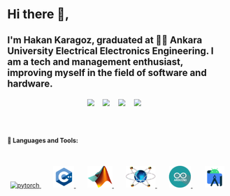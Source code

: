 # Hi there 👋,

## I'm Hakan Karagoz, graduated at 👨‍💻 Ankara University Electrical Electronics Engineering. I am a tech and management enthusiast, improving myself in the field of software and hardware.

###
<p align="center">
  <a href="mailto:hakankaragoz97@gmail.com?subject=Hello%20Hakan%20Karagoz"><img src="https://img.shields.io/badge/gmail-%23D14836.svg?&style=for-the-badge&logo=gmail&logoColor=white" /></a>&nbsp;&nbsp;&nbsp;&nbsp;
  <a href="https://www.instagram.com/hakankrgz/"><img src="https://img.shields.io/badge/instagram-%23dc2743.svg?&style=for-the-badge&logo=instagram&logoColor=white" /></a>&nbsp;&nbsp;&nbsp;&nbsp;
  <a href="https://www.instagram.com/krgz.hakan/"><img src="https://img.shields.io/badge/instagram-%23dc2743.svg?&style=for-the-badge&logo=instagram&logoColor=white" /></a>&nbsp;&nbsp;&nbsp;&nbsp;
  <a href="https://www.linkedin.com/in/hakankrgz/"><img src="https://img.shields.io/badge/linkedin-%230077B5.svg?&style=for-the-badge&logo=linkedin&logoColor=white" /></a>&nbsp;&nbsp;&nbsp;&nbsp;
</p>

<br>
<br>

#### 🔨 Languages and Tools:
<br>
<p img align="center">
<a href="https://www.autodesk.com" target="_blank"> <img src="https://raw.githubusercontent.com/HakanKaragoz/HakanKaragoz/main/github_readme_icons/AutocadIcon.ico" alt="pytorch" height="50px"/> </a>&nbsp;&nbsp;&nbsp;&nbsp;&nbsp;&nbsp;
<a href="https://visualstudio.microsoft.com" target="_blank"> <img src="https://github.com/HakanKaragoz/HakanKaragoz/blob/main/github_readme_icons/C%2B.png" alt="pytorch" height="50px"/> </a>&nbsp;&nbsp;&nbsp;&nbsp;&nbsp;&nbsp;
<a href="https://www.mathworks.com/products/matlab.html" target="_blank"> <img src="https://github.com/HakanKaragoz/HakanKaragoz/blob/main/github_readme_icons/Matlab_Logo.png" alt="pytorch" height="50px"/> </a>&nbsp;&nbsp;&nbsp;&nbsp;&nbsp;&nbsp;
<a href="https://www.labcenter.com" target="_blank"> <img src="https://github.com/HakanKaragoz/HakanKaragoz/blob/main/github_readme_icons/Proteus_Design_Suite_Atom_Logo.png" alt="pytorch" height="50px"/> </a>&nbsp;&nbsp;&nbsp;&nbsp;&nbsp;&nbsp;
<a href="https://www.arduino.cc" target="_blank"> <img src="https://github.com/HakanKaragoz/HakanKaragoz/blob/main/github_readme_icons/arduino.png" alt="pytorch" height="50px"/> </a>&nbsp;&nbsp;&nbsp;&nbsp;&nbsp;&nbsp;
<a href="https://developer.android.com" target="_blank"> <img src="https://github.com/HakanKaragoz/HakanKaragoz/blob/main/github_readme_icons/androidStudioo.png" alt="pytorch" height="50px"/> </a>&nbsp;&nbsp;&nbsp;&nbsp;&nbsp;&nbsp;
</p>

